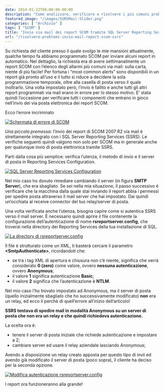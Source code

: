 ```yaml
---
date: 2014-01-22T08:00:00-00:00
description: "Come analizzare, verificare e risolvere i più comuni problemi di invio via mail dei report SCOM tramite SQL Server Reporting Services"
featured_image: "/images/SSRSMail-Slider.png"
categories: [ "Archivio" ]
tags: [ "SCOM" ]
title: "Invio via mail dei report SCOM tramite SQL Server Reporting Services (SSRS): risolvere i problemi più comuni"
url: "/risolvere-problemi-invio-mail-report-scom-ssrs"
---
```

Su richiesta del cliente presso il quale svolgo le mie mansioni attualmente, qualche tempo fa abbiamo programmato SCOM per inviare alcuni report in automatico. Nel dettaglio, la richiesta era di avere settimanalmente un report SCOM con l’elenco degli allarmi più comuni via mail: sulla carta, niente di più facile! Per fortuna i “most common alerts” sono disponibili in un report già pronto all’uso e il tutto si riduce a decidere la sola programmazione temporale, oltre alla casella di posta verso il quale inoltrarlo. Una volta impostato però, l’invio è fallito e anche tutti gli altri report programmati via mail erano in errore per lo stesso motivo. E’ stata quindi l’occasione per verificare tutti i componenti che entrano in gioco nell’invio dei via posta elettronica dei report SCOM.

Ecco l’errore incriminato

[![Schermata di errore di SCOM](/images/Capture2.png)](/images/Capture2.png)

*Una piccola premessa:* l’invio dei report di SCOM 2007 R2 via mail è strettamente integrato con i SQL Server Reporting Services (SSRS). Le verifiche seguenti quindi valgono non solo per SCOM ma in generale anche per qualunque invio di posta elettronica tramite SSRS.

Parti dalla cosa più semplice: verifica l’utenza, il metodo di invio e il server di posta in Reporting Services Configuration.

[![SQL Server Reporting Services Configuration](/images/Capture31.png)](/images/Capture31.png)

Nel mio caso ho dovuto rimediare cambiando il server (in figura **SMTP Server**), che era sbagliato. Se sei nella mia situazione, il passo successivo è verificare che la macchina dalla quale stai inviando il report abbia i permessi per spedire posta attraverso il mail server che hai impostato. Dai quindi un’occhiata al receive connector del tuo relay/server di posta.

Una volta verificata anche l’utenza, bisogna capire come si autentica SSRS verso il mail server. È necessario quindi aprire il file contenente la configurazione dell’autenticazione di nome **rsreportserver.config**, che troverai nella directory dei Reporting Services della tua installazione di SQL.

[![La directory di rsreportserver.config](/images/Capture4.png)](/images/Capture4.png)

Il file è strutturato come un XML, ti basterà cercare il parametro **&lt;SmtpAuthenticate&gt;**, ricordandoti che:
- se tra i tag XML di apertura e chiusura non c’è niente, significa che verrà considerato **0 (zero)** come valore, ovvero **nessuna autenticazione**, ovvero **Anonymous**;
- il valore **1** significa autenticazione **Basic**;
- il valore **2** significa che l’autenticazione è **NTLM**.

Nel mio caso l’ho trovato impostato ad Anonymous, ma il server di posta (quello inizialmente sbagliato che ho successivamente modificato) **non** era un relay, ed ecco il perchè di quell’errore all’inizio dell’articolo!

**SSRS tentava di spedire mail in modalità Anonymous su un server di posta che non era un relay e che quindi richiedeva autenticazione.**

La scelta ora è:
- tenere il server di posta iniziale che richiede autenticazione e impostare a 2;
- cambiare server ed usare il relay aziendale lasciando Anonymous;

Avendo a disposizione un relay creato apposta per questo tipo di invii ed avendo già modificato il server di posta (poco sopra), il cliente ha deciso per la seconda opzione.

[![Modifica autenticazione rsreportserver.config](/images/Capture511.png)](/images/Capture511.png)

I report ora funzioneranno alla grande!